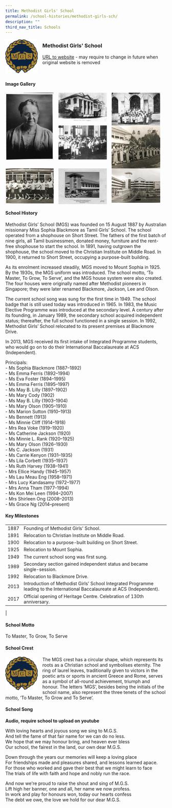 ```yaml
---
title: Methodist Girls' School
permalink: /school-histories/methodist-girls-sch/
description: ""
third_nav_title: Schools
---
```

<img src="/images/methodistgirlssch1.png" style="width:20%;margin-right:15px;" align = "left">

### **Methodist Girls' School**
[URL to website](https://www.mgs.moe.edu.sg/) - may require to change in future when original website is removed

<br clear="left">

#### **Image Gallery**

<p><a href="/images/methodistgirlssch2.jpg">  
<img src="/images/methodistgirlssch2.jpg" style="width:30%;margin-right:15px;" align = "left">
</a></p>

<p><a href="/images/methodistgirlssch3.jpg">  
<img src="/images/methodistgirlssch3.jpg" style="width:30%;margin-right:15px;" align = "left">
</a></p>

<p><a href="/images/methodistgirlssch4.jpg">  
<img src="/images/methodistgirlssch4.jpg" style="width:30%;margin-right:15px;" align = "left">
</a></p>

<p><a href="/images/methodistgirlssch5.jpg">  
<img src="/images/methodistgirlssch5.jpg" style="width:30%;margin-right:15px;" align = "left">
</a></p>

<p><a href="/images/methodistgirlssch6.jpg">  
<img src="/images/methodistgirlssch6.jpg" style="width:30%;margin-right:15px;" align = "left">
</a></p>

<p><a href="/images/methodistgirlssch7.jpg">  
<img src="/images/methodistgirlssch7.jpg" style="width:30%;margin-right:15px;" align = "left">
</a></p>

<p><a href="/images/methodistgirlssch8.jpg">  
<img src="/images/methodistgirlssch8.jpg" style="width:30%;margin-right:15px;" align = "left">
</a></p>

<p><a href="/images/methodistgirlssch9.jpg">  
<img src="/images/methodistgirlssch9.jpg" style="width:30%;margin-right:15px;" align = "left">
</a></p>

<br clear="left">

#### **School History**
Methodist Girls’ School (MGS) was founded on 15 August 1887 by Australian missionary Miss Sophia Blackmore as Tamil Girls’ School. The school operated from a shophouse on Short Street. The fathers of the first batch of nine girls, all Tamil businessmen, donated money, furniture and the rent-free shophouse to start the school. In 1891, having outgrown the shophouse, the school moved to the Christian Institute on Middle Road. In 1900, it returned to Short Street, occupying a purpose-built building.

As its enrolment increased steadily, MGS moved to Mount Sophia in 1925. By the 1930s, the MGS uniform was introduced. The school motto, ‘To Master, To Grow, To Serve’, and the MGS house system were also created. The four houses were originally named after Methodist pioneers in Singapore; they were later renamed Blackmore, Jackson, Lee and Olson.

The current school song was sung for the first time in 1949. The school badge that is still used today was introduced in 1965. In 1983, the Music Elective Programme was introduced at the secondary level. A century after its founding, in January 1989, the secondary school acquired independent status; thereafter, the full school functioned in a single session. In 1992, Methodist Girls’ School relocated to its present premises at Blackmore Drive.     

In 2013, MGS received its first intake of Integrated Programme students, who would go on to do their International Baccalaureate at ACS (Independent).  

Principals:<br>
\- Ms Sophia Blackmore (1887–1892)<br>
\- Ms Emma Ferris (1892–1994)<br>
\- Ms Eva Foster (1894–1995)<br>
\- Ms Emma Ferris (1895–1997)<br>
\- Ms May B. Lilly (1897–1902)<br>
\- Ms Mary Cody (1902)<br>
\- Ms May B. Lilly (1903–1904)<br>
\- Ms Mary Olson (1905–1910)<br>
\- Ms Marion Sutton (1910–1913)<br>
\- Ms Bennett (1913)<br>
\- Ms Minnie Cliff (1914–1918)<br>
\- Mrs Rea Voke (1919–1920)<br>
\- Ms Catherine Jackson (1920)<br>
\- Ms Minnie L. Rank (1920–1925)<br>
\- Ms Mary Olson (1926–1930)<br>
\- Ms C. Jackson (1931)<br>
\- Ms Carrie Kenyon (1931–1935)<br>
\- Ms Lila Corbett (1935–1937)<br>
\- Ms Ruth Harvey (1938–1941)<br>
\- Mrs Ellice Handy (1945–1957)<br>
\- Ms Lau Meau Eng (1958–1971)<br>
\- Mrs Lucy Kandasamy (1972–1977)<br>
\- Mrs Anna Tham (1977–1994)<br>
\- Ms Kon Mei Leen (1994–2007)<br>
\- Mrs Shirleen Ong (2008–2013)<br>
\- Ms Grace Ng (2014–present)

#### **Key Milestones**

|  |  |
|:---:|---|
| 1887 | Founding of Methodist Girls' School. |
| 1891 | Relocation to Christian Institute on Middle Road. |
| 1900 | Relocation to a purpose-built building on Short Street. |
| 1925 | Relocation to Mount Sophia. |
| 1949 | The current school song was first sung. |
| 1989 | Secondary section gained independent status and became single-session. |
| 1992 | Relocation to Blackmore Drive. |
| 2013 | Introduction of Methodist Girls' School Integrated Programme leading to the International Baccalaureate at ACS (Independent). |
| 2017 | Official opening of Heritage Centre. Celebration of 130th anniversary. |
|

#### **School Motto**
To Master, To Grow, To Serve

#### **School Crest**
<img src="/images/methodistgirlssch1.png" style="width:20%;margin-right:15px;" align = "left">

The MGS crest has a circular shape, which represents its roots as a Christian school and symbolises eternity. The ring of laurel leaves, traditionally given to victors in the poetic arts or sports in ancient Greece and Rome, serves as a symbol of all-round achievement, triumph and honour. The letters ‘MGS’, besides being the initials of the school name, also represent the three tenets of the school motto, ‘To Master, To Grow and To Serve’.

#### **School Song**
**Audio, require school to upload on youtube**

With loving hearts and joyous song we sing to M.G.S.<br>
And tell the fame of that fair name for we can do no less.<br>
We hope that we may honour bring, and heaven ever bless<br>
Our school, the fairest in the land, our own dear M.G.S.

Down through the years our memories will keep a loving place<br>
For friendships made and pleasures shared, and lessons learned apace.<br>
For those who worked and gave their best that we might learn to face<br>
The trials of life with faith and hope and nobly run the race.

And now we're proud to raise the shout and sing of M.G.S.<br>
Lift high her banner, one and all, her name we now profess.<br>
In work and play for honours won, today our hearts confess<br>
The debt we owe, the love we hold for our dear M.G.S.